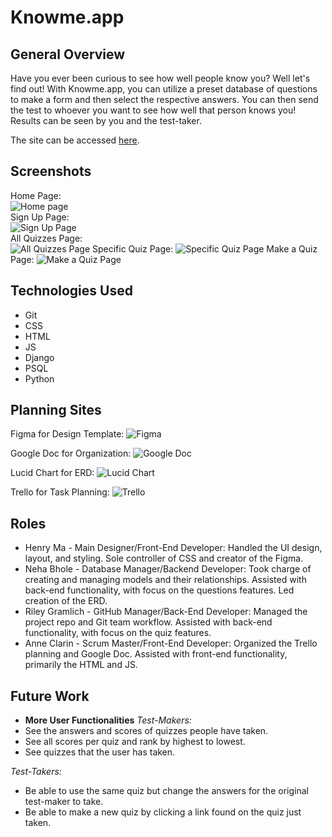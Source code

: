 # **Knowme.app**  

## General Overview  
Have you ever been curious to see how well people know you? Well let's find out! With Knowme.app, you can utilize a preset database of questions to make a form and then select the respective answers. You can then send the test to whoever you want to see how well that person knows you! Results can be seen by you and the test-taker.

The site can be accessed [here](x).  

## Screenshots  
Home Page:  
![Home page](x)  
Sign Up Page:  
![Sign Up Page](x)  
All Quizzes Page:  
![All Quizzes Page](y)
Specific Quiz Page:
![Specific Quiz Page](z)
Make a Quiz Page:
![Make a Quiz Page](z)


## Technologies Used  
- Git
- CSS
- HTML
- JS
- Django
- PSQL
- Python

## Planning Sites
Figma for Design Template:
![Figma](https://www.figma.com/file/dYeKGRGG7MtakWAymLafEa/Project-3-GA-knowme?node-id=0%3A1&t=MGiaO9aGCigz0DBn-1)

Google Doc for Organization:
![Google Doc](https://docs.google.com/document/d/1ZKIrL7_7BnaMPc0V7jeXQT0wU9mXj5T9_VeI5Gpg6_o/edit?usp=sharing)

Lucid Chart for ERD:
![Lucid Chart](https://lucid.app/lucidchart/15493094-dd98-45e9-8abe-02239b865b7d/edit?view_items=ZCBeVaQ_XuSg&invitationId=inv_05cb29b0-0f48-49ef-9eeb-25588b29af2d)

Trello for Task Planning:
![Trello](https://trello.com/invite/b/AxeYNFev/ATTI688278d5db9789e9a50fe2a55833cf14A536C921/knowmeapp)

## Roles
- Henry Ma - Main Designer/Front-End Developer:
Handled the UI design, layout, and styling. Sole controller of CSS and creator of the Figma.
- Neha Bhole - Database Manager/Backend Developer:
Took charge of creating and managing models and their relationships. Assisted with back-end functionality, with focus on the questions features. Led creation of the ERD.
- Riley Gramlich - GitHub Manager/Back-End Developer:
Managed the project repo and Git team workflow. Assisted with back-end functionality, with focus on the quiz features.
- Anne Clarin - Scrum Master/Front-End Developer:
Organized the Trello planning and Google Doc. Assisted with front-end functionality, primarily the HTML and JS.

## Future Work  
- **More User Functionalities**
*Test-Makers:*
- See the answers and scores of quizzes people have taken.
- See all scores per quiz and rank by highest to lowest.
- See quizzes that the user has taken.

*Test-Takers:*
- Be able to use the same quiz but change the answers for the original test-maker to take.
- Be able to make a new quiz by clicking a link found on the quiz just taken.